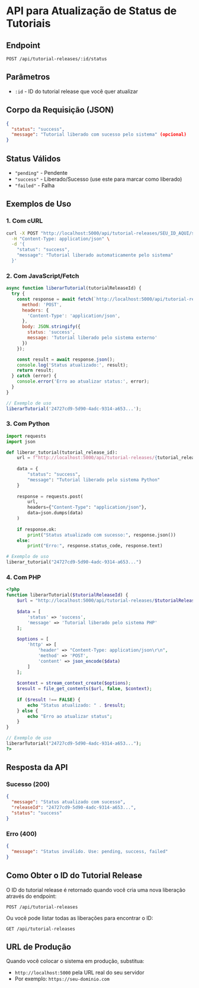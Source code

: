 # API para Atualização de Status de Tutoriais

## Endpoint
```
POST /api/tutorial-releases/:id/status
```

## Parâmetros
- `:id` - ID do tutorial release que você quer atualizar

## Corpo da Requisição (JSON)
```json
{
  "status": "success",
  "message": "Tutorial liberado com sucesso pelo sistema" (opcional)
}
```

## Status Válidos
- `"pending"` - Pendente
- `"success"` - Liberado/Sucesso (use este para marcar como liberado)
- `"failed"` - Falha

## Exemplos de Uso

### 1. Com cURL
```bash
curl -X POST "http://localhost:5000/api/tutorial-releases/SEU_ID_AQUI/status" \
  -H "Content-Type: application/json" \
  -d '{
    "status": "success",
    "message": "Tutorial liberado automaticamente pelo sistema"
  }'
```

### 2. Com JavaScript/Fetch
```javascript
async function liberarTutorial(tutorialReleaseId) {
  try {
    const response = await fetch(`http://localhost:5000/api/tutorial-releases/${tutorialReleaseId}/status`, {
      method: 'POST',
      headers: {
        'Content-Type': 'application/json',
      },
      body: JSON.stringify({
        status: 'success',
        message: 'Tutorial liberado pelo sistema externo'
      })
    });

    const result = await response.json();
    console.log('Status atualizado:', result);
    return result;
  } catch (error) {
    console.error('Erro ao atualizar status:', error);
  }
}

// Exemplo de uso
liberarTutorial('24727cd9-5d90-4adc-9314-a653...');
```

### 3. Com Python
```python
import requests
import json

def liberar_tutorial(tutorial_release_id):
    url = f"http://localhost:5000/api/tutorial-releases/{tutorial_release_id}/status"
    
    data = {
        "status": "success",
        "message": "Tutorial liberado pelo sistema Python"
    }
    
    response = requests.post(
        url,
        headers={"Content-Type": "application/json"},
        data=json.dumps(data)
    )
    
    if response.ok:
        print("Status atualizado com sucesso:", response.json())
    else:
        print("Erro:", response.status_code, response.text)

# Exemplo de uso
liberar_tutorial("24727cd9-5d90-4adc-9314-a653...")
```

### 4. Com PHP
```php
<?php
function liberarTutorial($tutorialReleaseId) {
    $url = "http://localhost:5000/api/tutorial-releases/$tutorialReleaseId/status";
    
    $data = [
        'status' => 'success',
        'message' => 'Tutorial liberado pelo sistema PHP'
    ];
    
    $options = [
        'http' => [
            'header' => "Content-Type: application/json\r\n",
            'method' => 'POST',
            'content' => json_encode($data)
        ]
    ];
    
    $context = stream_context_create($options);
    $result = file_get_contents($url, false, $context);
    
    if ($result !== FALSE) {
        echo "Status atualizado: " . $result;
    } else {
        echo "Erro ao atualizar status";
    }
}

// Exemplo de uso
liberarTutorial("24727cd9-5d90-4adc-9314-a653...");
?>
```

## Resposta da API

### Sucesso (200)
```json
{
  "message": "Status atualizado com sucesso",
  "releaseId": "24727cd9-5d90-4adc-9314-a653...",
  "status": "success"
}
```

### Erro (400)
```json
{
  "message": "Status inválido. Use: pending, success, failed"
}
```

## Como Obter o ID do Tutorial Release

O ID do tutorial release é retornado quando você cria uma nova liberação através do endpoint:
```
POST /api/tutorial-releases
```

Ou você pode listar todas as liberações para encontrar o ID:
```
GET /api/tutorial-releases
```

## URL de Produção

Quando você colocar o sistema em produção, substitua:
- `http://localhost:5000` pela URL real do seu servidor
- Por exemplo: `https://seu-dominio.com`